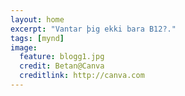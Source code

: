 ```yaml
---
layout: home
excerpt: "Vantar þig ekki bara B12?."
tags: [mynd]
image:
  feature: blogg1.jpg
  credit: Betan@Canva
  creditlink: http://canva.com
---
```

